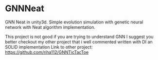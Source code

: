 # GNNNeat
GNN Neat in unity3d.
Simple evolution simulation with genetic neural network with Neat algorithm implementation.

This project is not good if you are trying to understand GNN I suggest you better checkout my other project that i well commented written with DI an SOLID implementation
Link to other project: https://github.com/riha112/GNNTicTacToe
